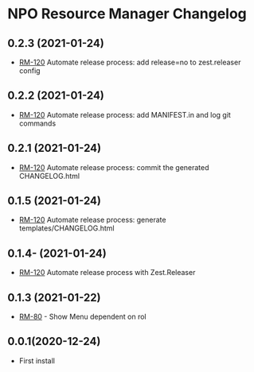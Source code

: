NPO Resource Manager Changelog 
=============================

0.2.3 (2021-01-24)
------------------

- [RM-120](https://aesset.atlassian.net/browse/RM-120) Automate release process: add release=no to zest.releaser config


0.2.2 (2021-01-24)
------------------

- [RM-120](https://aesset.atlassian.net/browse/RM-120) Automate release process: add MANIFEST.in and log git commands


0.2.1 (2021-01-24)
------------------

- [RM-120](https://aesset.atlassian.net/browse/RM-120) Automate release process: commit the generated CHANGELOG.html


0.1.5 (2021-01-24)
------------------

- [RM-120](https://aesset.atlassian.net/browse/RM-120) Automate release process: generate templates/CHANGELOG.html


0.1.4- (2021-01-24)
-------------------

- [RM-120](https://aesset.atlassian.net/browse/RM-120) Automate release process with Zest.Releaser

0.1.3 (2021-01-22)
------------------

- [RM-80](https://aesset.atlassian.net/browse/RM-80) - Show Menu dependent on rol

0.0.1(2020-12-24)
----------------

- First install
